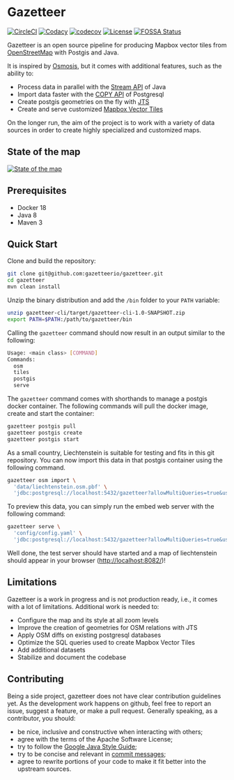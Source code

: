 # Gazetteer

[![CircleCI](https://circleci.com/gh/gazetteerio/gazetteer.svg?style=svg)](https://circleci.com/gh/gazetteerio/gazetteer)
[![Codacy](https://api.codacy.com/project/badge/Grade/9bb5efb0bea54a868cc70b0d9e564767)](https://app.codacy.com/app/bchapuis/gazetteer?utm_source=github.com&utm_medium=referral&utm_content=bchapuis/gazetteer&utm_campaign=Badge_Grade_Dashboard)
[![codecov](https://codecov.io/gh/gazetteerio/gazetteer/branch/master/graph/badge.svg)](https://codecov.io/gh/gazetteerio/gazetteer)
[![License](https://img.shields.io/badge/License-Apache%202.0-blue.svg)](https://opensource.org/licenses/Apache-2.0)
[![FOSSA Status](https://app.fossa.io/api/projects/git%2Bgithub.com%2Fgazetteerio%2Fgazetteer.svg?type=shield)](https://app.fossa.io/projects/git%2Bgithub.com%2Fgazetteerio%2Fgazetteer?ref=badge_shield)

Gazetteer is an open source pipeline for producing Mapbox vector tiles from [OpenStreetMap](https://www.openstreetmap.org) with Postgis and Java.

It is inspired by [Osmosis](https://github.com/openstreetmap/osmosis), but it comes with additional features, such as the ability to:
- Process data in parallel with the [Stream API](https://docs.oracle.com/javase/8/docs/api/java/util/stream/package-summary.html) of Java
- Import data faster with the [COPY API](https://www.postgresql.org/docs/11/sql-copy.html) of Postgresql
- Create postgis geometries on the fly with [JTS](https://github.com/locationtech/jts)
- Create and serve customized [Mapbox Vector Tiles](https://docs.mapbox.com/vector-tiles/specification/)

On the longer run, the aim of the project is to work with a variety of data sources in order to create highly specialized and customized maps.

## State of the map

[![State of the map](https://github.com/gazetteerio/gazetteer/raw/master/screenshots/2019-12-27.png)](https://www.gazetteer.io/)

## Prerequisites

- Docker 18
- Java 8
- Maven 3

## Quick Start

Clone and build the repository:

```bash
git clone git@github.com:gazetteerio/gazetteer.git
cd gazetteer
mvn clean install
```

Unzip the binary distribution and add the `/bin` folder to your `PATH` variable:

```bash
unzip gazetteer-cli/target/gazetteer-cli-1.0-SNAPSHOT.zip
export PATH=$PATH:/path/to/gazetteer/bin
```

Calling the `gazetteer` command should now result in an output similar to the following:

```bash
Usage: <main class> [COMMAND]
Commands:
  osm
  tiles
  postgis
  serve
```

The `gazetteer` command comes with shorthands to manage a postgis docker container. 
The following commands will pull the docker image, create and start the container:

```bash
gazetteer postgis pull
gazetteer postgis create
gazetteer postgis start
```

As a small country, Liechtenstein is suitable for testing and fits in this git repository. 
You can now import this data in that postgis container using the following command.

```bash
gazetteer osm import \
  'data/liechtenstein.osm.pbf' \
  'jdbc:postgresql://localhost:5432/gazetteer?allowMultiQueries=true&user=gazetteer&password=gazetteer'
```

To preview this data, you can simply run the embed web server with the following command:

```bash
gazetteer serve \
  'config/config.yaml' \
  'jdbc:postgresql://localhost:5432/gazetteer?allowMultiQueries=true&user=gazetteer&password=gazetteer'
```

Well done, the test server should have started and a map of liechtenstein should appear in your browser ([http://localhost:8082/](http://localhost:8082/))!

## Limitations

Gazetteer is a work in progress and is not production ready, i.e., it comes with a lot of limitations. 
Additional work is needed to: 
- Configure the map and its style at all zoom levels
- Improve the creation of geometries for OSM relations with JTS
- Apply OSM diffs on existing postgresql databases
- Optimize the SQL queries used to create Mapbox Vector Tiles
- Add additional datasets
- Stabilize and document the codebase


## Contributing

Being a side project, gazetteer does not have clear contribution guidelines yet.
As the development work happens on github, feel free to report an issue, suggest a feature, or make a pull request.
Generally speaking, as a contributor, you should:
- be nice, inclusive and constructive when interacting with others;
- agree with the terms of the Apache Software License;
- try to follow the [Google Java Style Guide](https://google.github.io/styleguide/javaguide.html);
- try to be concise and relevant in [commit messages](https://chris.beams.io/posts/git-commit/);
- agree to rewrite portions of your code to make it fit better into the upstream sources.
